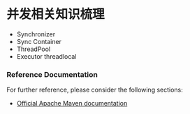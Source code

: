 
# 并发相关知识梳理

* Synchronizer
* Sync Container
* ThreadPool
* Executor
threadlocal
### Reference Documentation
For further reference, please consider the following sections:

* [Official Apache Maven documentation](https://maven.apache.org/guides/index.html)

